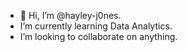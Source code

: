 - 👋 Hi, I’m @hayley-j0nes.
 - I’m currently learning Data Analytics.
 - I’m looking to collaborate on anything.
